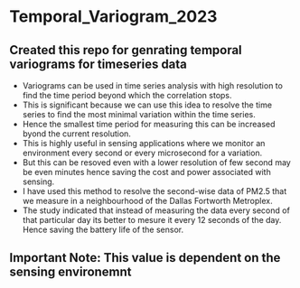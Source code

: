# Temporal_Variogram_2023
## Created this repo for genrating temporal variograms for timeseries data
- Variograms can be used in time series analysis with high resolution to find the time period beyond which the correlation stops.
- This is significant because we can use this idea to resolve the time series to find the most minimal variation within the time series.
- Hence the smallest time period for measuring this can be increased byond the current resolution.
- This is highly useful in sensing applications where we monitor an environment every second or every microsecond for a variation.
- But this can be resoved even with a lower resolution of few second may be even minutes hence saving the cost and power associated with sensing.
- I have used this method to resolve the second-wise data of PM2.5 that we measure in a neighbourhood of the Dallas Fortworth Metroplex. 
- The study indicated that instead of measuring the data every second of that particular day its better to mesure it every 12 seconds of the day. Hence saving the battery life of the sensor.

## Important Note: This value is dependent on the sensing environemnt
